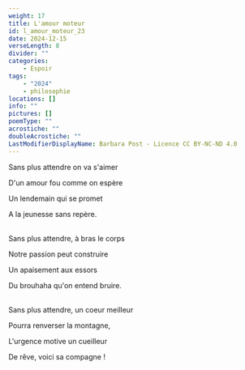 ```yaml
---
weight: 17
title: L'amour moteur
id: l_amour_moteur_23
date: 2024-12-15
verseLength: 8
divider: ""
categories:
    - Espoir
tags:
    - "2024"
    - philosophie
locations: []
info: ""
pictures: []
poemType: ""
acrostiche: ""
doubleAcrostiche: ""
LastModifierDisplayName: Barbara Post - Licence CC BY-NC-ND 4.0
---
```

Sans plus attendre on va s'aimer

D'un amour fou comme on espère

Un lendemain qui se promet

A la jeunesse sans repère.

 \
Sans plus attendre, à bras le corps

Notre passion peut construire

Un apaisement aux essors

Du brouhaha qu'on entend bruire.

 \
Sans plus attendre, un coeur meilleur

Pourra renverser la montagne,

L'urgence motive un cueilleur

De rêve, voici sa compagne !
